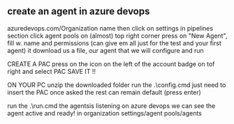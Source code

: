 ## create an agent in azure devops

azuredevops.com/Organization name
then click on settings
in pipelines section click agent pools
on (almost) top right corner press on "New Agent", fill w. name and permissions (can give em all just for the test and your first agent)
it download us a file, our agent that we will configure and run

CREATE A PAC
press on the icon on the left of the account badge on tof right and 
	select PAC
SAVE IT !!

ON YOUR PC
unzip the downloaded folder
run the .\config.cmd
just need to insert the PAC once asked
the rest can remain default (press enter)

run the .\run.cmd
the agentsis listening
on azure devops we can see the agent active and ready!
in organization settings/agent pools/agents
